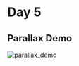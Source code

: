 # Day 5

## Parallax Demo

![parallax_demo](https://user-images.githubusercontent.com/36999742/117442608-a24cfc00-af54-11eb-8f29-2c5b539ed4a2.gif)